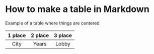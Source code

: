 # How to make a table in Markdown

Example of a table where things are centered

  | 1 place | 2 place | 3 place |
  | :----:  | :----:  | :----:  |
  | City    | Years   | Lobby   |
